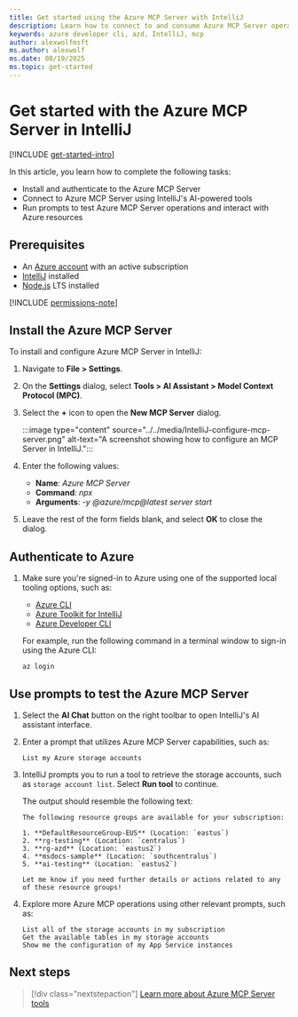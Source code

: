```yaml
---
title: Get started using the Azure MCP Server with IntelliJ
description: Learn how to connect to and consume Azure MCP Server operations with IntelliJ
keywords: azure developer cli, azd, IntelliJ, mcp
author: alexwolfmsft
ms.author: alexwolf
ms.date: 08/19/2025
ms.topic: get-started
---
```


# Get started with the Azure MCP Server in IntelliJ

[!INCLUDE [get-started-intro](../../includes/get-started-intro.md)]

In this article, you learn how to complete the following tasks:

- Install and authenticate to the Azure MCP Server
- Connect to Azure MCP Server using IntelliJ's AI-powered tools
- Run prompts to test Azure MCP Server operations and interact with Azure resources

## Prerequisites

- An [Azure account](https://azure.microsoft.com/free/?ref=microsoft.com&utm_source=microsoft.com&utm_medium=docs&utm_campaign=visualstudio) with an active subscription
- [IntelliJ](https://cursor.sh/) installed
- [Node.js](https://nodejs.org/) LTS installed

[!INCLUDE [permissions-note](../../includes/permissions-note.md)]

## Install the Azure MCP Server

To install and configure Azure MCP Server in IntelliJ:

1. Navigate to **File > Settings**.
1. On the **Settings** dialog, select **Tools > AI Assistant > Model Context Protocol (MPC)**.
1. Select the **+** icon to open the **New MCP Server** dialog.

    :::image type="content" source="../../media/IntelliJ-configure-mcp-server.png" alt-text="A screenshot showing how to configure an MCP Server in IntelliJ.":::

1. Enter the following values:
    - **Name**: *Azure MCP Server*
    - **Command**: *npx*
    - **Arguments**: *-y @azure/mcp@latest server start*

1. Leave the rest of the form fields blank, and select **OK** to close the dialog.

## Authenticate to Azure

1. Make sure you're signed-in to Azure using one of the supported local tooling options, such as:

    - [Azure CLI](/cli/azure/install-azure-cli-windows)
    - [Azure Toolkit for IntelliJ](/azure/developer/java/sdk/authentication/dev-env#intellij-credential)
    - [Azure Developer CLI](/azure/developer/azure-developer-cli/reference#azd-auth)

    For example, run the following command in a terminal window to sign-in using the Azure CLI:

    ```azurecli
    az login
    ```

## Use prompts to test the Azure MCP Server

1. Select the **AI Chat** button on the right toolbar to open IntelliJ's AI assistant interface.
1. Enter a prompt that utilizes Azure MCP Server capabilities, such as:

    ```text
    List my Azure storage accounts
    ```

1. IntelliJ prompts you to run a tool to retrieve the storage accounts, such as `storage account list`. Select **Run tool** to continue.

    The output should resemble the following text:

    ```output
    The following resource groups are available for your subscription:

    1. **DefaultResourceGroup-EUS** (Location: `eastus`)
    2. **rg-testing** (Location: `centralus`)
    3. **rg-azd** (Location: `eastus2`)
    4. **msdocs-sample** (Location: `southcentralus`)
    5. **ai-testing** (Location: `eastus2`)
    
    Let me know if you need further details or actions related to any of these resource groups!
    ```

1. Explore more Azure MCP operations using other relevant prompts, such as:

    ```text
    List all of the storage accounts in my subscription
    Get the available tables in my storage accounts
    Show me the configuration of my App Service instances
    ```

## Next steps

> [!div class="nextstepaction"]
> [Learn more about Azure MCP Server tools](../../tools/index.md)
